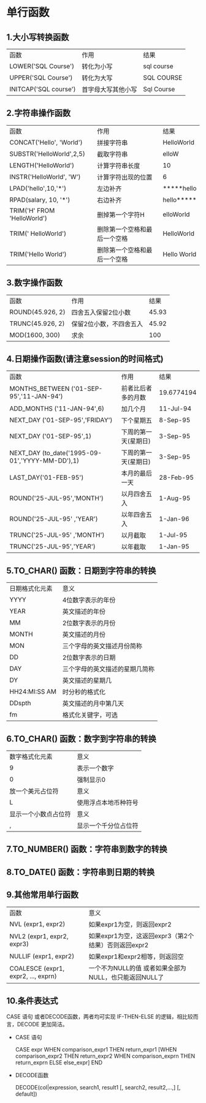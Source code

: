 #	单行函数
##	1.大小写转换函数
<table>
	<tr>
		<td>函数</td>
		<td>作用</td>
		<td>结果</td>
	</tr>
	<tr>
		<td>LOWER('SQL Course')</td>
		<td>转化为小写</td>
		<td>sql course</td>
	</tr>
	<tr>
		<td>UPPER('SQL Course')</td>
		<td>转化为大写</td>
		<td>SQL COURSE</td>
	</tr>
	<tr>
		<td>INITCAP('SQL course')</td>
		<td>首字母大写其他小写</td>
		<td>Sql Course</td>
	</tr>
</table>

##	2.字符串操作函数
<table>
	<tr>
		<td>函数</td>
		<td>作用</td>
		<td>结果</td>
	</tr>
	<tr>
		<td>CONCAT('Hello', 'World')</td>
		<td>拼接字符串</td>
		<td>HelloWorld</td>
	</tr>
	<tr>
		<td>SUBSTR('HelloWorld',2,5)</td>
		<td>截取字符串</td>
		<td>elloW</td>
	</tr>
	<tr>
		<td>LENGTH('HelloWorld')</td>
		<td>计算字符串长度</td>
		<td>10</td>
	</tr>
	<tr>
		<td>INSTR('HelloWorld', 'W')</td>
		<td>计算字符出现的位置</td>
		<td>6</td>
	</tr>
	<tr>
		<td>LPAD('hello',10,'*')</td>
		<td>左边补齐</td>
		<td>*****hello</td>
	</tr>
	<tr>
		<td>RPAD(salary, 10, '*')</td>
		<td>右边补齐</td>
		<td>hello*****</td>
	</tr>
	<tr>
		<td>TRIM('H' FROM 'HelloWorld')</td>
		<td>删掉第一个字符H</td>
		<td>elloWorld</td>
	</tr>
	<tr>
		<td>TRIM(' HelloWorld')</td>
		<td>删除第一个空格和最后一个空格</td>
		<td>HelloWorld</td>
	</tr>
	<tr>
		<td>TRIM('Hello World')</td>
		<td>删除第一个空格和最后一个空格</td>
		<td>Hello World</td>
	</tr>
</table>

##	3.数字操作函数
<table>
	<tr>
		<td>函数</td>
		<td>作用</td>
		<td>结果</td>
	</tr>
	<tr>
		<td>ROUND(45.926, 2)</td>
		<td>四舍五入保留2位小数</td>
		<td>45.93</td>
	</tr>
	<tr>
		<td>TRUNC(45.926, 2)</td>
		<td>保留2位小数，不四舍五入</td>
		<td>45.92</td>
	</tr>
	<tr>
		<td>MOD(1600, 300)</td>
		<td>求余</td>
		<td>100</td>
	</tr>
</table>

##	4.日期操作函数(请注意session的时间格式)
<table>
	<tr>
		<td>函数</td>
		<td>作用</td>
		<td>结果</td>
	</tr>
	<tr>
		<td>MONTHS_BETWEEN ('01-SEP-95','11-JAN-94')</td>
		<td>前者比后者多的月数</td>
		<td>19.6774194</td>
	</tr>
	<tr>
		<td>ADD_MONTHS ('11-JAN-94',6)</td>
		<td>加几个月</td>
		<td>11-Jul-94</td>
	</tr>
	<tr>
		<td>NEXT_DAY ('01-SEP-95','FRIDAY')</td>
		<td>下个星期五</td>
		<td>8-Sep-95</td>
	</tr>
	<tr>
		<td>NEXT_DAY ('01-SEP-95',1)</td>
		<td>下周的第一天(星期日)</td>
		<td>3-Sep-95</td>
	</tr>
	<tr>
		<td>NEXT_DAY (to_date('1995-09-01','YYYY-MM-DD'),1)</td>
		<td>下周的第一天(星期日)</td>
		<td>3-Sep-95</td>
	</tr>
	<tr>
		<td>LAST_DAY('01-FEB-95')</td>
		<td>本月的最后一天</td>
		<td>28-Feb-95</td>
	</tr>
	<tr>
		<td>ROUND('25-JUL-95','MONTH')</td>
		<td>以月四舍五入</td>
		<td>1-Aug-95</td>
	</tr>
	<tr>
		<td>ROUND('25-JUL-95' ,'YEAR')</td>
		<td>以年四舍五入</td>
		<td>1-Jan-96</td>
	</tr>
	<tr>
		<td>TRUNC('25-JUL-95' ,'MONTH')</td>
		<td>以月截取</td>
		<td>1-Jul-95</td>
	</tr>
	<tr>
		<td>TRUNC('25-JUL-95','YEAR')</td>
		<td>以年截取</td>
		<td>1-Jan-95</td>
	</tr>
</table>

## 5.TO_CHAR() 函数：日期到字符串的转换
<table>
	<tr>
		<td>日期格式化元素</td>
		<td>意义</td>
	</tr>
	<tr>
		<td>YYYY</td>
		<td>4位数字表示的年份</td>
	</tr>
	<tr>
		<td>YEAR</td>
		<td>英文描述的年份</td>
	</tr>
	<tr>
		<td>MM</td>
		<td>2位数字表示的月份</td>
	</tr>
	<tr>
		<td>MONTH</td>
		<td>英文描述的月份</td>
	</tr>
	<tr>
		<td>MON</td>
		<td>三个字母的英文描述月份简称</td>
	</tr>
	<tr>
		<td>DD</td>
		<td>2位数字表示的日期</td>
	</tr>
	<tr>
		<td>DAY</td>
		<td>三个字母的英文描述的星期几简称</td>
	</tr>
	<tr>
		<td>DY</td>
		<td>英文描述的星期几</td>
	</tr>
	<tr>
		<td>HH24:MI:SS AM</td>
		<td>时分秒的格式化</td>
	</tr>
	<tr>
		<td>DDspth</td>
		<td>英文描述的月中第几天</td>
	</tr>
	<tr>
		<td>fm</td>
		<td>格式化关键字，可选</td>
	</tr>
</table>

##	6.TO_CHAR() 函数：数字到字符串的转换
<table>
	<tr>
		<td>数字格式化元素</td>
		<td>意义</td>
	</tr>
	<tr>
		<td>9</td>
		<td>表示一个数字</td>
	</tr>
	<tr>
		<td>0</td>
		<td>强制显示0</td>
	</tr>
	<tr>
		<td>放一个美元占位符</td>
		<td>意义</td>
	</tr>
	<tr>
		<td>L</td>
		<td>使用浮点本地币种符号</td>
	</tr>
	<tr>
		<td>显示一个小数点占位符</td>
		<td>意义</td>
	</tr>
	<tr>
		<td>,</td>
		<td>显示一个千分位占位符</td>
	</tr>
</table>

## 7.TO_NUMBER() 函数：字符串到数字的转换

## 8.TO_DATE() 函数：字符串到日期的转换

## 9.其他常用单行函数
<table>
	<tr>
		<td>函数</td>
		<td>意义</td>
	</tr>
	<tr>
		<td>NVL (expr1, expr2)</td>
		<td>如果expr1为空，则返回expr2</td>
	</tr>
	<tr>
		<td>NVL2 (expr1, expr2, expr3)</td>
		<td>如果expr1为空，这返回expr3（第2个结果）否则返回expr2</td>
	</tr>
	<tr>
		<td>NULLIF (expr1, expr2)</td>
		<td>如果expr1和expr2相等，则返回空</td>
	</tr>
	<tr>
		<td>COALESCE (expr1, expr2, ..., exprn)</td>
		<td>一个不为NULL的值 或者如果全部为NULL，也只能返回NULL了</td>
	</tr>
</table>

##	10.条件表达式
CASE 语句 或者DECODE函数，两者均可实现 IF-THEN-ELSE 的逻辑，相比较而言，DECODE 更加简洁。  

*	CASE 语句	

	CASE expr WHEN comparison_expr1 THEN return_expr1
	[WHEN comparison_expr2 THEN return_expr2
	WHEN comparison_exprn THEN return_exprn
	ELSE else_expr]
	END		

*	DECODE函数  

	DECODE(col|expression, search1, result1 [, search2, result2,...,] [, default])		



